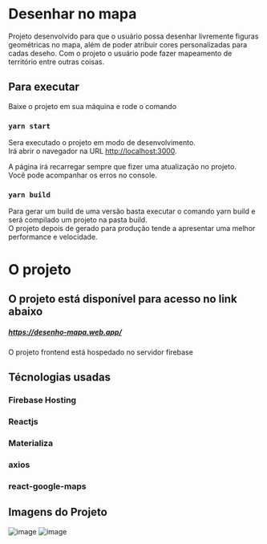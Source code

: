 # Desenhar no mapa

Projeto desenvolvido para que o usuário possa desenhar livremente figuras geométricas no mapa, além de poder atribuir cores personalizadas para cadas deseho.
Com o projeto o usuário pode fazer mapeamento de território entre outras coisas.

## Para executar

Baixe o projeto em sua máquina e rode o comando

### `yarn start`

Sera executado o projeto em modo de desenvolvimento.\
Irá abrir o navegador na URL [http://localhost:3000](http://localhost:3000).

A página irá recarregar sempre que fizer uma atualização no projeto.\
Você pode acompanhar os erros no console.

### `yarn build`

Para gerar um build de uma versão basta executar o comando yarn build e será compilado um projeto na pasta build.\
O projeto depois de gerado para produção tende a apresentar uma melhor performance e velocidade.

# O projeto

## O projeto está disponível para acesso no link abaixo
##### https://desenho-mapa.web.app/

O projeto frontend está hospedado no servidor firebase

## Técnologias usadas

### Firebase Hosting
### Reactjs
### Materializa
### axios
### react-google-maps


## Imagens do Projeto

![image](https://user-images.githubusercontent.com/48225849/119397239-37b5f300-bcac-11eb-9d09-9d9cde9bb208.png)
![image](https://user-images.githubusercontent.com/48225849/119397296-4e5c4a00-bcac-11eb-8e22-0ec9e90c4958.png)


